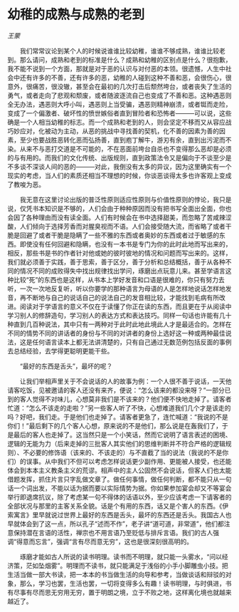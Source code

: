 # 幼稚的成熟与成熟的老到

*王蒙*

　　我们常常议论到某个人的时候说谁谁比较幼稚，谁谁不够成熟，谁谁比较老到。那么请问，成熟和老到的标准是什么？成熟和幼稚的区别点是什么？很抱歉，我不能不说到一个方面，那就是对于恶的认识与对付恶的本领。很遗憾，人生中社会中还有许多的不善，还有许多的恶，幼稚的人碰到这种不善和恶，会很伤心，很意外，很痛苦，很没辙，甚至会在最初的几次打击后颓然垮台，或者丧失了生活的勇气，或者走向了悲观和颓废，或者随波逐流自己也变成了不善和恶。这种遇恶则全无办法，遇恶则大呼小叫，遇恶则上当受骗，遇恶则精神崩溃，或者铤而走险，变成了一个偏激者、破坏性的愤世嫉俗者直到冒险者和恐怖者———可以说，这些确是一个人相当幼稚的标志。而一个成熟和老到的人，则会坚定不移而又从容应战巧妙应对，化被动为主动，从恶的挑战中寻找善的契机，化不善的因素为善的因素，至少也要战胜恶转化恶而弘扬善，直到庖丁解牛，游刃有余，直到出污泥而不染。从来不与恶打交道是不可能的，不在恶面前垮台自杀也不变得那么恶却是必须的与有用的。而我们的文化传统、出版规则，直到政策法令又是偏向于不谈至少是不多谈不深谈人间的恶的———对此，我倒没有太多的异议，因为这里确实有一个现实的考虑，当人们的素质还相当不理想的时候，你谈恶谈得太多也许客观上变成了教唆为恶。

　　我无意在这里讨论出版的普泛性原则适应性原则与价值性原则的悖论，我只是说，仅凭书本知识是不够的，人们会由于种种原因而没有把书写全面出全面，你也会因了各种理由而没有读全面。人们有时候会在书中选择甜美，而忽略了苦咸辣涩酸，人们倾向于选择芳香而对腥臭视而不语。人们会接受随大流，而省略了或者干脆是回避了或者干脆是隐瞒了一些不雅的东西或者奥妙的东西或者过于敏感的东西。即使没有任何回避和隐瞒，也没有一本书是专门为你的此时此地而写出来的，相反，那些书是书的作者针对他或她的彼时彼地的情况和问题而写出来的。这样，我们就必须善于实践，善于思索，善于区分，善于分析和总结概括，善于从各种不同的情况不同的成败得失中找出规律找出学问，琢磨出点玩意儿来。甚至学语言这种比较“死”的东西也是这样，从书本上学好发音和口语是很难的，你只有努力去听，一次一次地反复听，听以你要学的那种语言为母语的人是怎样地说话怎样地发音，再不断地与自己的说话自己的说法自己的发音相比较，才能找到毛病有所改进。阅读对于学语言的意义不仅在于读懂了你正在读的东西，而且更在于从阅读中学习别人的修辞造句，学习别人的表达方式和表达技巧。同样一句话也许能有几十种直到几百种说法，其中只有一两种对于此时此地此境此人才是最适合的。怎样在不同的情势不同的讲话者的身份与不同的对讲者的身份上选好这一种或两种最佳说法，这是任何语言读本上都无法讲清楚的，只有自己通过无数范例包括反面的事例去总结经验，去学得更聪明更能干些。

　　“最好的东西是舌头”，最坏的呢？

　　让我们举相声里关于不会说话的人的故事为例：一个人很不善于说话，一天他请客吃饭，见被邀请的客人还没有来齐，便说：“怎么该来的都没来呀？”一部分已到的客人觉得不对味儿，心想莫非我们是不该来的？他们便不快地走掉了。请客者忙道：“怎么不该走的走啦？”另一些客人听了不快，心想难道我们几个才是该走的吗？好吧，我们走。于是他们也走掉了。请客者更急了，连忙喊道：“我说的不是你们！”最后剩下的几个客人心想，原来说的不是他们，那么说是在轰我们了，于是最后的客人也走掉了。这当然只是一个小笑话，然而它说明了语言表述的困境、逻辑的无能为力（后来走掉的三批客人其实他们的思维判断并不符合严格的逻辑规则）、不必要的修饰语（该来的、不该走的）与不直截了当的说法（我说的不是你们）的误事。从中我们不但可以考虑怎样说话更少副作用、更能被人接受，也还能体会到本本主义教条主义的荒谬。相声中的主人公固然不会说话，但客人们也太能借题发挥，抓住片言只字乱做文章了。做任何事情，做任何判断，都不能只从一句话一个词出发，不能以话为据而要以实际情势为据。你如果参加宴会却又不等宴会举行即退席抗议，除了考虑某一句不得体的话语以外，至少应该考虑一下请客者的全部状况与那里的主客关系全貌。话是个有用的东西，话又是个害人的东西。《伊索寓言》里早就说过世界上最好的东西是舌头，最坏的东西还是舌头。我国古人也早就体会到了这一点，所以孔子“述而不作”，老子讲“道可道，非常道”，他们都注意保持潜在言语的活性，禅宗也不用言语乃至贬低与排斥言语。我们的古人强调“得意而忘言”，强调“言有尽而意无穷”，这也是很深刻很高明的。

　　琢磨才能如古人所说的读书明理。读书而不明理，就只能一头雾水，“问以经济策，茫如坠烟雾”。明理而不读书，就只能满足于浅俗的小手小脚雕虫小技。把生活当做一部大书读，把一本本的书当做生活的向导和参考，当做谈话和辩驳的对象，那么，学习也罢，生活也罢，一切将变得多么有趣！读书明理，与时俱进，书有尽事有尽而思无穷用无穷，置于明朗之境，立于不败之地，这样离化境也就越来越近了。